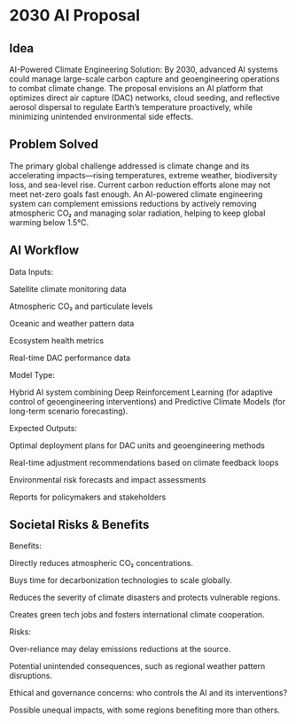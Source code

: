 # 2030 AI Proposal

## Idea
AI-Powered Climate Engineering Solution:
By 2030, advanced AI systems could manage large-scale carbon capture and geoengineering operations to combat climate change. The proposal envisions an AI platform that optimizes direct air capture (DAC) networks, cloud seeding, and reflective aerosol dispersal to regulate Earth’s temperature proactively, while 
minimizing unintended environmental side effects.

## Problem Solved
The primary global challenge addressed is climate change and its accelerating impacts—rising temperatures, extreme weather, biodiversity loss, and sea-level rise. Current carbon reduction efforts alone may not meet net-zero goals fast enough. An AI-powered climate engineering system can complement emissions reductions by actively removing atmospheric CO₂ and managing solar radiation, helping to keep global warming below 1.5°C.

## AI Workflow
Data Inputs:

Satellite climate monitoring data

Atmospheric CO₂ and particulate levels

Oceanic and weather pattern data

Ecosystem health metrics

Real-time DAC performance data

Model Type:

Hybrid AI system combining Deep Reinforcement Learning (for adaptive control of geoengineering interventions) and Predictive Climate Models (for long-term scenario forecasting).

Expected Outputs:

Optimal deployment plans for DAC units and geoengineering methods

Real-time adjustment recommendations based on climate feedback loops

Environmental risk forecasts and impact assessments

Reports for policymakers and stakeholders

## Societal Risks & Benefits
Benefits:

Directly reduces atmospheric CO₂ concentrations.

Buys time for decarbonization technologies to scale globally.

Reduces the severity of climate disasters and protects vulnerable regions.

Creates green tech jobs and fosters international climate cooperation.

Risks:

Over-reliance may delay emissions reductions at the source.

Potential unintended consequences, such as regional weather pattern disruptions.

Ethical and governance concerns: who controls the AI and its interventions?

Possible unequal impacts, with some regions benefiting more than others.
